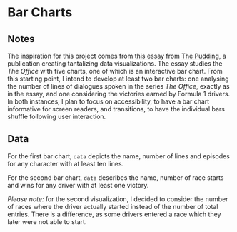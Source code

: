 # Bar Charts

<!-- ## [Live Demo]() -->

## Notes

The inspiration for this project comes from [this essay](https://pudding.cool/2017/08/the-office/) from [The Pudding](https://pudding.cool/), a publication creating tantalizing data visualizations. The essay studies the _The Office_ with five charts, one of which is an interactive bar chart. From this starting point, I intend to develop at least two bar charts: one analysing the number of lines of dialogues spoken in the series _The Office_, exactly as in the essay, and one considering the victories earned by Formula 1 drivers. In both instances, I plan to focus on accessibility, to have a bar chart informative for screen readers, and transitions, to have the individual bars shuffle following user interaction.

## Data

For the first bar chart, `data` depicts the name, number of lines and episodes for any character with at least ten lines.

For the second bar chart, `data` describes the name, number of race starts and wins for any driver with at least one victory.

_Please note:_ for the second visualization, I decided to consider the number of races where the driver actually started instead of the number of total entries. There is a difference, as some drivers entered a race which they later were not able to start.

